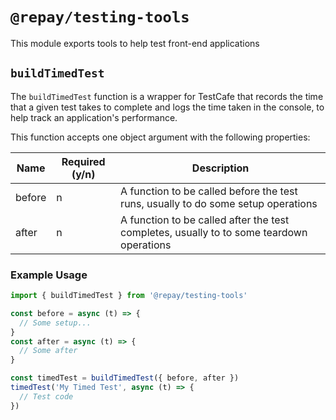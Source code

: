 # `@repay/testing-tools`

This module exports tools to help test front-end applications

## `buildTimedTest`

The `buildTimedTest` function is a wrapper for TestCafe that records the time that a given test takes to complete
and logs the time taken in the console, to help track an application's performance.

This function accepts one object argument with the following properties:

| Name   | Required (y/n) | Description                                                                              |
| ------ | -------------- | ---------------------------------------------------------------------------------------- |
| before | n              | A function to be called before the test runs, usually to do some setup operations        |
| after  | n              | A function to be called after the test completes, usually to to some teardown operations |

### Example Usage

```js
import { buildTimedTest } from '@repay/testing-tools'

const before = async (t) => {
  // Some setup...
}
const after = async (t) => {
  // Some after
}

const timedTest = buildTimedTest({ before, after })
timedTest('My Timed Test', async (t) => {
  // Test code
})
```
